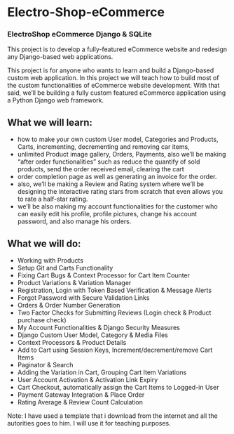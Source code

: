 # Electro-Shop-eCommerce
### ElectroShop eCommerce Django &amp; SQLite

This project is to develop a fully-featured eCommerce website and redesign any Django-based web applications.

This project is for anyone who wants to learn and build a Django-based custom web application. 
In this project we will teach how to build most of the custom functionalities of eCommerce website development. 
With that said, we’ll be building a fully custom featured eCommerce application using a Python Django web framework. 

## What we will learn:
- how to make your own custom User model, Categories and Products, Carts, incrementing, decrementing and removing car items, 
- unlimited Product image gallery, Orders, Payments, also we’ll be making “after order functionalities” such as reduce the quantify of sold products, send the order received email, clearing the cart
- order completion page as well as generating an invoice for the order. 
- also, we’ll be making a Review and Rating system where we’ll be designing the interactive rating stars from scratch that even allows you to rate a half-star rating. 
- we’ll be also making my account functionalities for the customer who can easily edit his profile, profile pictures, change his account password, and also manage his orders.

## What we will do:
- Working with Products
- Setup Git and Carts Functionality
- Fixing Cart Bugs & Context Processor for Cart Item Counter
- Product Variations & Variation Manager
- Registration, Login with Token Based Verification & Message Alerts
- Forgot Password with Secure Validation Links
- Orders & Order Number Generation
- Two Factor Checks for Submitting Reviews (Login check & Product purchase check)
- My Account Functionalities & Django Security Measures
- Django Custom User Model, Category & Media Files
- Context Processors & Product Details
- Add to Cart using Session Keys, Increment/decrement/remove Cart Items
- Paginator & Search
- Adding the Variation in Cart, Grouping Cart Item Variations
- User Account Activation & Activation Link Expiry
- Cart Checkout, automatically assign the Cart Items to Logged-in User
- Payment Gateway Integration & Place Order
- Rating Average & Review Count Calculation

Note: I have used a template that i download from the internet and all the autorities goes to him.
      I will use it for teaching purposes.
